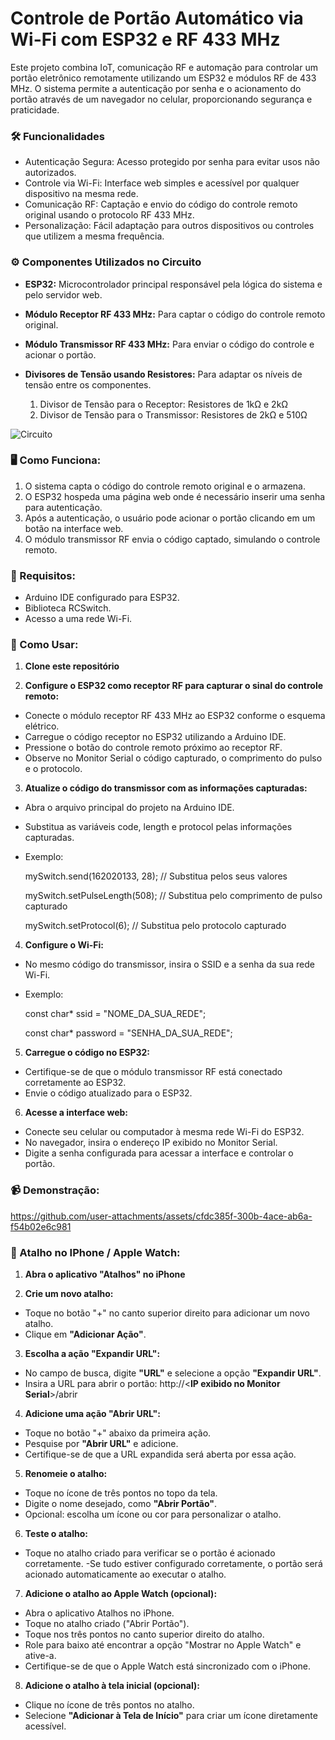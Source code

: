 # Controle de Portão Automático via Wi-Fi com ESP32 e RF 433 MHz

Este projeto combina IoT, comunicação RF e automação para controlar um portão eletrônico remotamente utilizando um ESP32 e módulos RF de 433 MHz. O sistema permite a autenticação por senha e o acionamento do portão através de um navegador no celular, proporcionando segurança e praticidade.


### 🛠️ Funcionalidades

- Autenticação Segura: Acesso protegido por senha para evitar usos não autorizados.
- Controle via Wi-Fi: Interface web simples e acessível por qualquer dispositivo na mesma rede.
- Comunicação RF: Captação e envio do código do controle remoto original usando o protocolo RF 433 MHz.
- Personalização: Fácil adaptação para outros dispositivos ou controles que utilizem a mesma frequência.

### ⚙️ Componentes Utilizados no Circuito

- **ESP32:** Microcontrolador principal responsável pela lógica do sistema e pelo servidor web.
- **Módulo Receptor RF 433 MHz:** Para captar o código do controle remoto original.
- **Módulo Transmissor RF 433 MHz:** Para enviar o código do controle e acionar o portão.
- **Divisores de Tensão usando Resistores:** Para adaptar os níveis de tensão entre os componentes.

  1. Divisor de Tensão para o Receptor: Resistores de 1kΩ e 2kΩ
  2. Divisor de Tensão para o Transmissor: Resistores de 2kΩ e 510Ω

![Circuito](https://github.com/user-attachments/assets/635d8fbb-c83c-40f9-afac-c82411806f90)

### 🖥️ Como Funciona:

1. O sistema capta o código do controle remoto original e o armazena.
2. O ESP32 hospeda uma página web onde é necessário inserir uma senha para autenticação.
3. Após a autenticação, o usuário pode acionar o portão clicando em um botão na interface web.
4. O módulo transmissor RF envia o código captado, simulando o controle remoto.


### 🧩 Requisitos:

- Arduino IDE configurado para ESP32.
- Biblioteca RCSwitch.
- Acesso a uma rede Wi-Fi.


### 🚀 Como Usar:

1. **Clone este repositório**

2. **Configure o ESP32 como receptor RF para capturar o sinal do controle remoto:**

- Conecte o módulo receptor RF 433 MHz ao ESP32 conforme o esquema elétrico.
- Carregue o código receptor no ESP32 utilizando a Arduino IDE.
- Pressione o botão do controle remoto próximo ao receptor RF.
- Observe no Monitor Serial o código capturado, o comprimento do pulso e o protocolo.

3. **Atualize o código do transmissor com as informações capturadas:**

- Abra o arquivo principal do projeto na Arduino IDE.
- Substitua as variáveis code, length e protocol pelas informações capturadas.

- Exemplo:

  mySwitch.send(162020133, 28); // Substitua pelos seus valores
  
  mySwitch.setPulseLength(508); // Substitua pelo comprimento de pulso capturado
  
  mySwitch.setProtocol(6); // Substitua pelo protocolo capturado

4. **Configure o Wi-Fi:**

- No mesmo código do transmissor, insira o SSID e a senha da sua rede Wi-Fi.
- Exemplo:

  const char* ssid = "NOME_DA_SUA_REDE";
   
  const char* password = "SENHA_DA_SUA_REDE";
  
5. **Carregue o código no ESP32:**

- Certifique-se de que o módulo transmissor RF está conectado corretamente ao ESP32.
- Envie o código atualizado para o ESP32.

6. **Acesse a interface web:**

- Conecte seu celular ou computador à mesma rede Wi-Fi do ESP32.
- No navegador, insira o endereço IP exibido no Monitor Serial.
- Digite a senha configurada para acessar a interface e controlar o portão.

### 📹 Demonstração:
https://github.com/user-attachments/assets/cfdc385f-300b-4ace-ab6a-f54b02e6c981


### 🍎 Atalho no IPhone / Apple Watch:

1. **Abra o aplicativo "Atalhos" no iPhone**

2. **Crie um novo atalho:**
- Toque no botão "+" no canto superior direito para adicionar um novo atalho.
- Clique em **"Adicionar Ação"**.

3. **Escolha a ação "Expandir URL":**

- No campo de busca, digite **"URL"** e selecione a opção **"Expandir URL"**.
- Insira a URL para abrir o portão: http://<**IP exibido no Monitor Serial**>/abrir


4. **Adicione uma ação "Abrir URL":**

- Toque no botão "+" abaixo da primeira ação.
- Pesquise por **"Abrir URL"** e adicione.
- Certifique-se de que a URL expandida será aberta por essa ação.

5. **Renomeie o atalho:**

- Toque no ícone de três pontos no topo da tela.
- Digite o nome desejado, como **"Abrir Portão"**.
- Opcional: escolha um ícone ou cor para personalizar o atalho.
  
6. **Teste o atalho:**

- Toque no atalho criado para verificar se o portão é acionado corretamente.
-Se tudo estiver configurado corretamente, o portão será acionado automaticamente ao executar o atalho.

7. **Adicione o atalho ao Apple Watch (opcional):**

- Abra o aplicativo Atalhos no iPhone.
- Toque no atalho criado ("Abrir Portão").
- Toque nos três pontos no canto superior direito do atalho.
- Role para baixo até encontrar a opção "Mostrar no Apple Watch" e ative-a.
- Certifique-se de que o Apple Watch está sincronizado com o iPhone.

8. **Adicione o atalho à tela inicial (opcional):**

- Clique no ícone de três pontos no atalho.
- Selecione **"Adicionar à Tela de Início"** para criar um ícone diretamente acessível.
